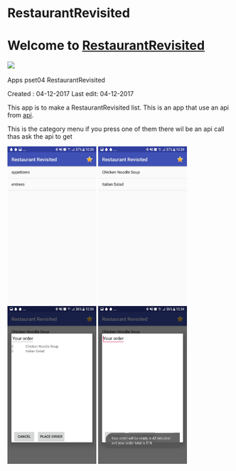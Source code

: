 # RestaurantRevisited
# Welcome to [RestaurantRevisited](https://github.com/maaker48/RestaurantRevisited) 
<img src='https://bettercodehub.com/edge/badge/maaker48/RestaurantRevisited?branch=master'>

Apps pset04 RestaurantRevisited

Created : 04-12-2017
Last edit: 04-12-2017

This app is to make a RestaurantRevisited list.
This is an app that use an api from [api](https://resto.mprog.nl/).


This is the category menu if you press one of them there wil be an api call thas ask the api to get 

<img src="https://github.com/maaker48/RestaurantRevisited/blob/master/doc/sscatacory.jpeg" alt="sscatacory leegt" width="200px">

<img src="https://github.com/maaker48/RestaurantRevisited/blob/master/doc/sscatacoryoutput.jpeg" alt="sscatacoryoutput leegt" width="200px">

<img src="https://github.com/maaker48/RestaurantRevisited/blob/master/doc/ssorder.jpeg" alt="ssorder leegt" width="200px">

<img src="https://github.com/maaker48/RestaurantRevisited/blob/master/doc/ssorderplacment.jpeg" alt="ssorderplacement leegt" width="200px">
